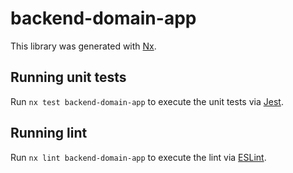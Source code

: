 # backend-domain-app

This library was generated with [Nx](https://nx.dev).

## Running unit tests

Run `nx test backend-domain-app` to execute the unit tests via [Jest](https://jestjs.io).

## Running lint

Run `nx lint backend-domain-app` to execute the lint via [ESLint](https://eslint.org/).
